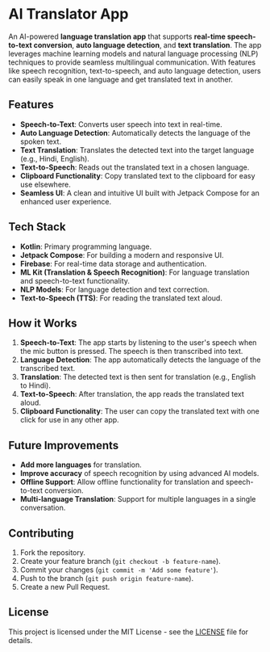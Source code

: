 # AI Translator App

An AI-powered **language translation app** that supports **real-time speech-to-text conversion**, **auto language detection**, and **text translation**. The app leverages machine learning models and natural language processing (NLP) techniques to provide seamless multilingual communication. With features like speech recognition, text-to-speech, and auto language detection, users can easily speak in one language and get translated text in another.

## Features

- **Speech-to-Text**: Converts user speech into text in real-time.
- **Auto Language Detection**: Automatically detects the language of the spoken text.
- **Text Translation**: Translates the detected text into the target language (e.g., Hindi, English).
- **Text-to-Speech**: Reads out the translated text in a chosen language.
- **Clipboard Functionality**: Copy translated text to the clipboard for easy use elsewhere.
- **Seamless UI**: A clean and intuitive UI built with Jetpack Compose for an enhanced user experience.

## Tech Stack

- **Kotlin**: Primary programming language.
- **Jetpack Compose**: For building a modern and responsive UI.
- **Firebase**: For real-time data storage and authentication.
- **ML Kit (Translation & Speech Recognition)**: For language translation and speech-to-text functionality.
- **NLP Models**: For language detection and text correction.
- **Text-to-Speech (TTS)**: For reading the translated text aloud.

## How it Works

1. **Speech-to-Text**: The app starts by listening to the user's speech when the mic button is pressed. The speech is then transcribed into text.
2. **Language Detection**: The app automatically detects the language of the transcribed text.
3. **Translation**: The detected text is then sent for translation (e.g., English to Hindi).
4. **Text-to-Speech**: After translation, the app reads the translated text aloud.
5. **Clipboard Functionality**: The user can copy the translated text with one click for use in any other app.

## Future Improvements

- **Add more languages** for translation.
- **Improve accuracy** of speech recognition by using advanced AI models.
- **Offline Support**: Allow offline functionality for translation and speech-to-text conversion.
- **Multi-language Translation**: Support for multiple languages in a single conversation.

## Contributing

1. Fork the repository.
2. Create your feature branch (`git checkout -b feature-name`).
3. Commit your changes (`git commit -m 'Add some feature'`).
4. Push to the branch (`git push origin feature-name`).
5. Create a new Pull Request.

## License

This project is licensed under the MIT License - see the [LICENSE](LICENSE) file for details.
